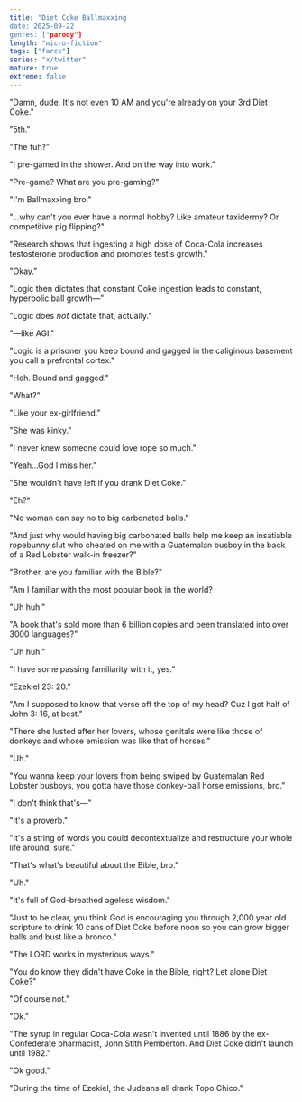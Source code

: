 ```yaml
---
title: "Diet Coke Ballmaxxing
date: 2025-09-22
genres: ["parody"]
length: "micro-fiction"
tags: ["farce"]
series: "x/twitter"
mature: true
extreme: false
---
```

"Damn, dude. It's not even 10 AM and you're already on your 3rd Diet Coke."

"5th."

"The fuh?"

"I pre-gamed in the shower. And on the way into work."

"Pre-game? What are you pre-gaming?"

"I'm Ballmaxxing bro."

"...why can't you ever have a normal hobby? Like amateur taxidermy? Or competitive pig flipping?"

"Research shows that ingesting a high dose of Coca-Cola increases testosterone production and promotes testis growth."

"Okay."

"Logic then dictates that constant Coke ingestion leads to constant, hyperbolic ball growth—"

"Logic does 𝘯𝘰𝘵 dictate that, actually."

"—like AGI."

"Logic is a prisoner you keep bound and gagged in the caliginous basement you call a prefrontal cortex."

"Heh. Bound and gagged."

"What?"

"Like your ex-girlfriend."

"She was kinky."

"I never knew someone could love rope so much."

"Yeah...God I miss her."

"She wouldn't have left if you drank Diet Coke."

"Eh?"

"No woman can say no to big carbonated balls."

"And just why would having big carbonated balls help me keep an insatiable ropebunny slut who cheated on me with a Guatemalan busboy in the back of a Red Lobster walk-in freezer?"

"Brother, are you familiar with the Bible?"

"Am I familiar with the most popular book in the world?

"Uh huh."

"A book that's sold more than 6 billion copies and been translated into over 3000 languages?"

"Uh huh."

"I have some passing familiarity with it, yes."

"Ezekiel 23: 20."

"Am I supposed to know that verse off the top of my head? Cuz I got half of John 3: 16, at best."

"There she lusted after her lovers, whose genitals were like those of donkeys and whose emission was like that of horses."

"Uh."

"You wanna keep your lovers from being swiped by Guatemalan Red Lobster busboys, you gotta have those donkey-ball horse emissions, bro."

"I don't think that's—"

"It's a proverb."

"It's a string of words you could decontextualize and restructure your whole life around, sure."

"That's what's beautiful about the Bible, bro."

"Uh."

"It's full of God-breathed ageless wisdom."

"Just to be clear, you think God is encouraging you through 2,000 year old scripture to drink 10 cans of Diet Coke before noon so you can grow bigger balls and bust like a bronco."

"The LORD works in mysterious ways."

"You do know they didn't have Coke in the Bible, right? Let alone Diet Coke?"

"Of course not."

"Ok."

"The syrup in regular Coca-Cola wasn't invented until 1886 by the ex-Confederate pharmacist, John Stith Pemberton. And Diet Coke didn't launch until 1982."

"Ok good."

"During the time of Ezekiel, the Judeans all drank Topo Chico."
